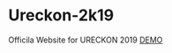 # Ureckon-2k19
Officila Website for URECKON 2019
<a href="https://yands03.github.io/Ureckon-2k19/">DEMO</a>
